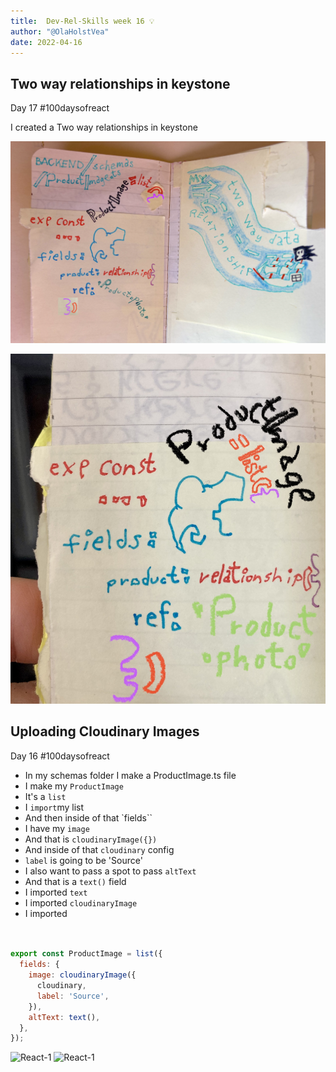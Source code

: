 ```yaml
---
title:  Dev-Rel-Skills week 16 💡
author: "@OlaHolstVea"
date: 2022-04-16
---
```


## Two way relationships in keystone

Day 17 #100daysofreact

I created a Two way relationships in keystone

![React-1](./two-way-rel.png)

![React-1](./IMG_E9373.JPG)


## Uploading Cloudinary Images

Day 16 #100daysofreact

- In my schemas folder I make a ProductImage.ts file
- I make my `ProductImage`
- It's a `list`
- I `import`my list
- And then inside of that `fields``
- I have my `image`
- And that is `cloudinaryImage({})`
- And inside of that `cloudinary` config
- `label` is going to be 'Source'
- I also want to pass a spot to pass `altText`
- And that is a `text()` field
- I imported `text`
- I imported `cloudinaryImage`
- I imported

```js


export const ProductImage = list({
  fields: {
    image: cloudinaryImage({
      cloudinary,
      label: 'Source',
    }),
    altText: text(),
  },
});

```

![React-1]()
![React-1]()